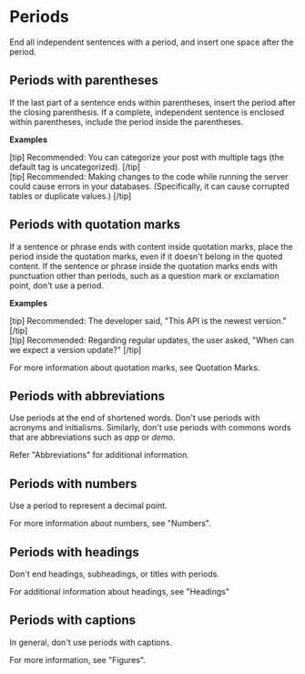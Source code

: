 # Periods

End all independent sentences with a period, and insert one space after the period.

## Periods with parentheses

If the last part of a sentence ends within parentheses, insert the period after the closing parenthesis. If a complete, independent sentence is enclosed within parentheses, include the period inside the parentheses.

**Examples**  

[tip] Recommended: You can categorize your post with multiple tags (the default tag is uncategorized). [/tip]  
[tip] Recommended: Making changes to the code while running the server could cause errors in your databases. (Specifically, it can cause corrupted tables or duplicate values.) [/tip]  

## Periods with quotation marks

If a sentence or phrase ends with content inside quotation marks, place the period inside the quotation marks, even if it doesn't belong in the quoted content. If the sentence or phrase inside the quotation marks ends with punctuation other than periods, such as a question mark or exclamation point, don't use a period.

**Examples**  

[tip] Recommended: The developer said, "This API is the newest version." [/tip]  
[tip] Recommended: Regarding regular updates, the user asked, "When can we expect a version update?" [/tip]  

For more information about quotation marks, see Quotation Marks.

## Periods with abbreviations

Use periods at the end of shortened words. Don't use periods with acronyms and initialisms. Similarly, don't use periods with commons words that are abbreviations such as *app* or *demo*.

Refer "Abbreviations" for additional information.

## Periods with numbers

Use a period to represent a decimal point.

For more information about numbers, see "Numbers".

## Periods with headings

Don't end headings, subheadings, or titles with periods.

For additional information about headings, see "Headings"

## Periods with captions

In general, don't use periods with captions.

For more information, see "Figures".
